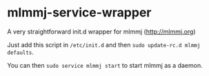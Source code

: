 # mlmmj-service-wrapper
A very straightforward init.d wrapper for mlmmj (http://mlmmj.org)

Just add this script in `/etc/init.d` and then `sudo update-rc.d mlmmj defaults`.

You can then `sudo service mlmmj start` to start mlmmj as a daemon.
